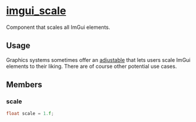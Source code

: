 # [imgui_scale](imgui_scale.hpp)

Component that scales all ImGui elements.

## Usage

Graphics systems sometimes offer an [adjustable](../../adjustable/data/adjustable.md) that lets users scale ImGui elements to their liking. There are of course other potential use cases.

## Members

### scale

```cpp
float scale = 1.f;
```